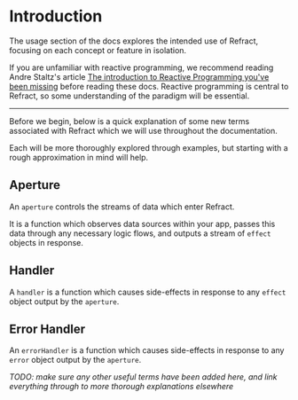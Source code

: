 # Introduction

The usage section of the docs explores the intended use of Refract, focusing on each concept or feature in isolation.

If you are unfamiliar with reactive programming, we recommend reading Andre Staltz's article [The introduction to Reactive Programming you've been missing](https://gist.github.com/staltz/868e7e9bc2a7b8c1f754) before reading these docs. Reactive programming is central to Refract, so some understanding of the paradigm will be essential.

---

Before we begin, below is a quick explanation of some new terms associated with Refract which we will use throughout the documentation.

Each will be more thoroughly explored through examples, but starting with a rough approximation in mind will help.

## Aperture

An `aperture` controls the streams of data which enter Refract.

It is a function which observes data sources within your app, passes this data through any necessary logic flows, and outputs a stream of `effect` objects in response.

## Handler

A `handler` is a function which causes side-effects in response to any `effect` object output by the `aperture`.

## Error Handler

An `errorHandler` is a function which causes side-effects in response to any `error` object output by the `aperture`.

_TODO: make sure any other useful terms have been added here, and link everything through to more thorough explanations elsewhere_
